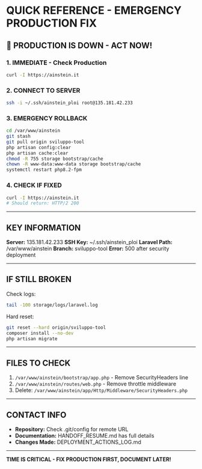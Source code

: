 # QUICK REFERENCE - EMERGENCY PRODUCTION FIX

## 🔴 PRODUCTION IS DOWN - ACT NOW!

### 1. IMMEDIATE - Check Production
```bash
curl -I https://ainstein.it
```

### 2. CONNECT TO SERVER
```bash
ssh -i ~/.ssh/ainstein_ploi root@135.181.42.233
```

### 3. EMERGENCY ROLLBACK
```bash
cd /var/www/ainstein
git stash
git pull origin sviluppo-tool
php artisan config:clear
php artisan cache:clear
chmod -R 755 storage bootstrap/cache
chown -R www-data:www-data storage bootstrap/cache
systemctl restart php8.2-fpm
```

### 4. CHECK IF FIXED
```bash
curl -I https://ainstein.it
# Should return: HTTP/2 200
```

---

## KEY INFORMATION

**Server:** 135.181.42.233
**SSH Key:** ~/.ssh/ainstein_ploi
**Laravel Path:** /var/www/ainstein
**Branch:** sviluppo-tool
**Error:** 500 after security deployment

---

## IF STILL BROKEN

Check logs:
```bash
tail -100 storage/logs/laravel.log
```

Hard reset:
```bash
git reset --hard origin/sviluppo-tool
composer install --no-dev
php artisan migrate
```

---

## FILES TO CHECK

1. `/var/www/ainstein/bootstrap/app.php` - Remove SecurityHeaders line
2. `/var/www/ainstein/routes/web.php` - Remove throttle middleware
3. Delete: `/var/www/ainstein/app/Http/Middleware/SecurityHeaders.php`

---

## CONTACT INFO

- **Repository:** Check .git/config for remote URL
- **Documentation:** HANDOFF_RESUME.md has full details
- **Changes Made:** DEPLOYMENT_ACTIONS_LOG.md

---

**TIME IS CRITICAL - FIX PRODUCTION FIRST, DOCUMENT LATER!**